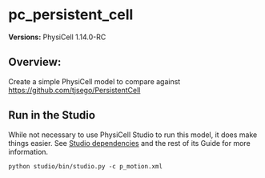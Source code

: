 # pc_persistent_cell

**Versions:** PhysiCell 1.14.0-RC

## Overview: 
Create a simple PhysiCell model to compare against https://github.com/tjsego/PersistentCell

## Run in the Studio
While not necessary to use PhysiCell Studio to run this model, it does make things easier. See [Studio dependencies](https://github.com/PhysiCell-Tools/Studio-Guide/blob/main/README.md#dependencies) and the rest of its Guide for more information.

```
python studio/bin/studio.py -c p_motion.xml
```
